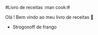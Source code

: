 #Livro de receitas :man cook:#

Olá ! Bem vindo ao meu livro de receitas :wave:

 - Strogonoff de frango
